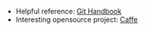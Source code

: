 - Helpful reference: [Git Handbook](https://guides.github.com/introduction/git-handbook/)
- Interesting opensource project: [Caffe](https://github.com/BVLC/caffe)